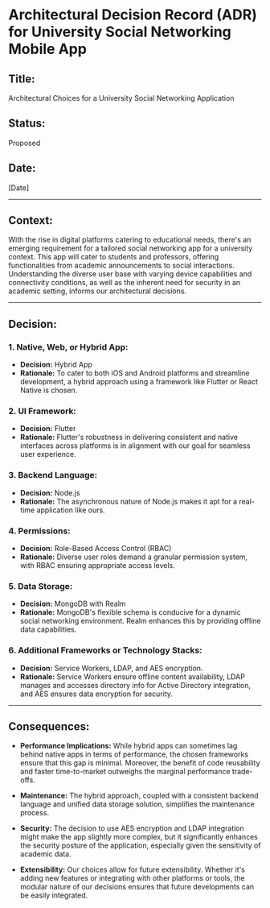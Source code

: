 # Architectural Decision Record (ADR) for University Social Networking Mobile App

## Title: 
Architectural Choices for a University Social Networking Application

## Status: 
Proposed

## Date: 
[Date]

---

## Context:

With the rise in digital platforms catering to educational needs, there's an emerging requirement for a tailored social networking app for a university context. This app will cater to students and professors, offering functionalities from academic announcements to social interactions. Understanding the diverse user base with varying device capabilities and connectivity conditions, as well as the inherent need for security in an academic setting, informs our architectural decisions.

---

## Decision:

### 1. Native, Web, or Hybrid App:
- **Decision:** Hybrid App
- **Rationale:** To cater to both iOS and Android platforms and streamline development, a hybrid approach using a framework like Flutter or React Native is chosen. 

### 2. UI Framework:
- **Decision:** Flutter
- **Rationale:** Flutter's robustness in delivering consistent and native interfaces across platforms is in alignment with our goal for seamless user experience.

### 3. Backend Language:
- **Decision:** Node.js
- **Rationale:** The asynchronous nature of Node.js makes it apt for a real-time application like ours.

### 4. Permissions:
- **Decision:** Role-Based Access Control (RBAC)
- **Rationale:** Diverse user roles demand a granular permission system, with RBAC ensuring appropriate access levels.

### 5. Data Storage:
- **Decision:** MongoDB with Realm
- **Rationale:** MongoDB's flexible schema is conducive for a dynamic social networking environment. Realm enhances this by providing offline data capabilities.

### 6. Additional Frameworks or Technology Stacks:
- **Decision:** Service Workers, LDAP, and AES encryption.
- **Rationale:** Service Workers ensure offline content availability, LDAP manages and accesses directory info for Active Directory integration, and AES ensures data encryption for security.

---

## Consequences:

- **Performance Implications:** While hybrid apps can sometimes lag behind native apps in terms of performance, the chosen frameworks ensure that this gap is minimal. Moreover, the benefit of code reusability and faster time-to-market outweighs the marginal performance trade-offs.
  
- **Maintenance:** The hybrid approach, coupled with a consistent backend language and unified data storage solution, simplifies the maintenance process. 
  
- **Security:** The decision to use AES encryption and LDAP integration might make the app slightly more complex, but it significantly enhances the security posture of the application, especially given the sensitivity of academic data.

- **Extensibility:** Our choices allow for future extensibility. Whether it's adding new features or integrating with other platforms or tools, the modular nature of our decisions ensures that future developments can be easily integrated.


